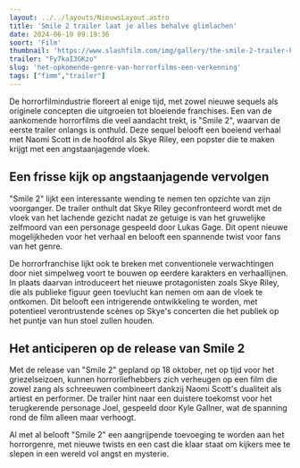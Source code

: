```yaml
---
layout: ../../layouts/NieuwsLayout.astro
title: 'Smile 2 trailer laat je alles behalve glimlachen'
date: 2024-06-19 09:19:36
soort: 'Film'
thumbnail: 'https://www.slashfilm.com/img/gallery/the-smile-2-trailer-kills-off-a-character-from-the-first-movie/the-smiles-are-back-in-smile-2-1718737728.jpg'
trailer: "Fy7kaI3GKzo"
slug: 'het-opkomende-genre-van-horrorfilms-een-verkenning'
tags: ["fimm","trailer"]
---
```


De horrorfilmindustrie floreert al enige tijd, met zowel nieuwe sequels als originele concepten die uitgroeien tot bloeiende franchises. Een van de aankomende horrorfilms die veel aandacht trekt, is "Smile 2", waarvan de eerste trailer onlangs is onthuld. Deze sequel belooft een boeiend verhaal met Naomi Scott in de hoofdrol als Skye Riley, een popster die te maken krijgt met een angstaanjagende vloek.

## Een frisse kijk op angstaanjagende vervolgen

"Smile 2" lijkt een interessante wending te nemen ten opzichte van zijn voorganger. De trailer onthult dat Skye Riley geconfronteerd wordt met de vloek van het lachende gezicht nadat ze getuige is van het gruwelijke zelfmoord van een personage gespeeld door Lukas Gage. Dit opent nieuwe mogelijkheden voor het verhaal en belooft een spannende twist voor fans van het genre.

De horrorfranchise lijkt ook te breken met conventionele verwachtingen door niet simpelweg voort te bouwen op eerdere karakters en verhaallijnen. In plaats daarvan introduceert het nieuwe protagonisten zoals Skye Riley, die als publieke figuur geen toevlucht kan nemen om aan de vloek te ontkomen. Dit belooft een intrigerende ontwikkeling te worden, met potentieel verontrustende scènes op Skye's concerten die het publiek op het puntje van hun stoel zullen houden.

## **Het anticiperen op de release van Smile 2**

Met de release van "Smile 2" gepland op 18 oktober, net op tijd voor het griezelseizoen, kunnen horrorliefhebbers zich verheugen op een film die zowel zang als schreeuwen combineert dankzij Naomi Scott's dualiteit als artiest en performer. De trailer hint naar een duistere toekomst voor het terugkerende personage Joel, gespeeld door Kyle Gallner, wat de spanning rond de film alleen maar verhoogt.

Al met al belooft "Smile 2" een aangrijpende toevoeging te worden aan het horrorgenre, met nieuwe twists en een cast die klaar staat om kijkers mee te slepen in een wereld vol angst en mysterie.
